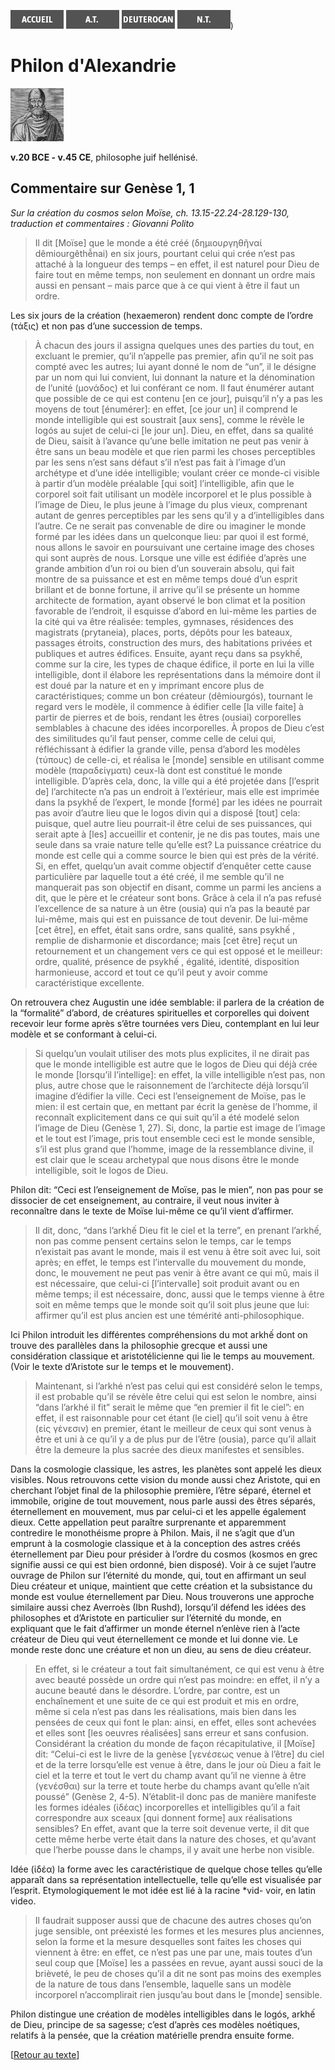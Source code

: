 [<img src="/images/accueil.png">](/)
[<img src="/images/ancientestament.png">](/pages/ancientestament.html)
[<img src="/images/deuterocanoniques.png">](/pages/deuterocanoniques.html)
[<img src="/images/nouveautestament.png">](/pages/nouveautestament.html))

# Philon d'Alexandrie

[<img src="/images/philondalexandrie.png">](https://fr.wikipedia.org/wiki/Philon_d'Alexandrie)

**v.20 BCE - v.45 CE**, philosophe juif hellénisé.


## Commentaire sur Genèse 1, 1 <a name="genese-1-1"></a>
*Sur la création du cosmos selon Moïse, ch. 13.15-22.24-28.129-130, traduction et commentaires : Giovanni Polito*

>Il dit [Moïse] que le monde a été créé (δημιουργηθῆναί dêmiourgêthễnai) en six jours, pourtant celui qui crée n’est pas attaché à la longueur des temps – en effet, il est naturel pour Dieu de faire tout en même temps, non seulement en donnant un ordre mais aussi en pensant  – mais parce que à ce qui vient à être il faut un ordre.

Les six jours de la création (hexaemeron) rendent donc compte de l’ordre (τάξις) et non pas d’une succession de temps.

>À chacun des jours il assigna quelques unes des parties du tout, en excluant le premier, qu’il n’appelle pas premier, afin qu’il ne soit pas compté avec les autres; lui ayant donné le nom de “un”, il le désigne par un nom qui lui convient, lui donnant la nature et la dénomination de l’unité (μονάδος) et lui conférant ce nom. Il faut énumérer autant que possible de ce qui est contenu [en ce jour], puisqu’il n’y a pas les moyens de tout [énumérer]: en effet, [ce jour un] il comprend le monde intelligible qui est soustrait [aux sens], comme le révèle le logós au sujet de celui-ci [le jour un]. Dieu, en effet, dans sa qualité de Dieu, saisit à l’avance qu’une belle imitation ne peut pas venir à être sans un beau modèle et que rien parmi les choses perceptibles par les sens n’est sans défaut s’il n’est pas fait à l’image d’un archétype et d’une idée intelligible; voulant créer ce monde-ci visible à partir d’un modèle préalable [qui soit] l’intelligible, afin que le corporel soit fait utilisant un modèle incorporel et le plus possible à l’image de Dieu, le plus jeune à l’image du plus vieux, comprenant autant de genres perceptibles par les sens qu’il y a d’intelligibles dans l’autre. Ce ne serait pas convenable de dire ou imaginer le monde formé par les idées dans un quelconque lieu: par quoi il est formé, nous allons le savoir en poursuivant une certaine image des choses qui sont auprès de nous. Lorsque une ville est édifiée d’après une grande ambition d’un roi ou bien d’un souverain absolu, qui fait montre de sa puissance et est en même temps doué d’un esprit brillant et de bonne fortune, il arrive qu’il se présente un homme architecte de formation, ayant observé le bon climat et la position favorable de l’endroit, il esquisse d’abord en lui-même les parties de la cité qui va être réalisée: temples, gymnases, résidences des magistrats (prytaneia), places, ports, dépôts pour les bateaux, passages étroits, construction des murs, des habitations privées et publiques et autres édifices. Ensuite, ayant reçu dans sa psykhế, comme sur la cire, les types de chaque édifice, il porte en lui la ville intelligible, dont il élabore les représentations dans la mémoire dont il est doué par la nature et en y imprimant encore plus de caractéristiques; comme un bon créateur (dêmiourgós), tournant le regard vers le modèle, il commence à édifier celle [la ville faite] à partir de pierres et de bois, rendant les êtres (ousiai) corporelles semblables à chacune des idées incorporelles. À propos de Dieu c’est des similitudes qu’il faut penser, comme celle de celui qui, réfléchissant à édifier la grande ville, pensa d’abord les modèles (τύπους) de celle-ci, et réalisa le [monde] sensible en utilisant comme modèle (παραδείγματι) ceux-là dont est constitué le monde intelligible. D’après cela, donc, la ville qui a été projetée dans [l’esprit de] l’architecte n’a pas un endroit à l’extérieur, mais elle est imprimée dans la psykhế de l’expert, le monde [formé] par les idées ne pourrait pas avoir d’autre lieu que le logos divin qui a disposé [tout] cela: puisque, quel autre lieu pourrait-il être celui de ses puissances, qui serait apte à [les] accueillir et contenir, je ne dis pas toutes, mais une seule dans sa vraie nature telle qu’elle est? La puissance créatrice du monde est celle qui a comme source le bien qui est près de la vérité. Si, en effet, quelqu’un avait comme objectif d’enquêter cette cause particulière par laquelle tout a été créé, il me semble qu’il ne manquerait pas son objectif en disant, comme un parmi les anciens a dit, que le père et le créateur sont bons. Grâce à cela il n’a pas refusé l’excellence de sa nature à un être (ousia) qui n’a pas la beauté par lui-même, mais qui est en puissance de tout devenir. De lui-même [cet être], en effet, était sans ordre, sans qualité, sans psykhế , remplie de disharmonie et discordance; mais [cet être] reçut un retournement et un changement vers ce qui est opposé et le meilleur: ordre, qualité, présence de psykhế , égalité, identité, disposition harmonieuse, accord et tout ce qu’il peut y avoir comme caractéristique excellente.

On retrouvera chez Augustin une idée semblable: il parlera de la création de la “formalité” d’abord, de créatures spirituelles et corporelles qui doivent recevoir leur forme après s’être tournées vers Dieu, contemplant en lui leur modèle et se conformant à celui-ci.

>Si quelqu’un voulait utiliser des mots plus explicites, il ne dirait pas que le monde intelligible est autre que le logos de Dieu qui déjà crée le monde [lorsqu’il l’intellige]: en effet, la ville intelligible n’est pas, non plus, autre chose que le raisonnement de l’architecte déjà lorsqu’il imagine d’édifier la ville. Ceci est l’enseignement de Moïse, pas le mien: il est certain que, en mettant par écrit la genèse de l’homme, il reconnaît explicitement dans ce qui suit qu’il a été modelé selon l’image de Dieu (Genèse 1, 27). Si, donc, la partie est image de l’image et le tout est l’image, pris tout ensemble ceci est le monde sensible, s’il est plus grand que l’homme, image de la ressemblance divine, il est clair que le sceau archetypal que nous disons être le monde intelligible, soit le logos de Dieu.

Philon dit: “Ceci est l’enseignement de Moïse, pas le mien”, non pas pour se dissocier de cet enseignement, au contraire, il veut nous inviter à reconnaître dans le texte de Moïse lui-même ce qu’il vient d’affirmer.

>Il dit, donc, “dans l’arkhế Dieu fit le ciel et la terre”, en prenant l’arkhế, non pas comme pensent certains selon le temps, car le temps n’existait pas avant le monde, mais il est venu à être soit avec lui, soit après; en effet, le temps est l’intervalle du mouvement du monde, donc, le mouvement ne peut pas venir à être avant ce qui mû, mais il est nécessaire, que celui-ci [l’intervalle] soit produit avant ou en même temps; il est nécessaire, donc, aussi que le temps vienne à être soit en même temps que le monde soit qu’il soit plus jeune que lui: affirmer qu’il est plus ancien est une témérité anti-philosophique.

Ici Philon introduit les différentes compréhensions du mot arkhế dont on trouve des parallèles dans la philosophie grecque et aussi une considération classique et aristotélicienne qui lie le temps au mouvement. (Voir le texte d’Aristote sur le temps et le mouvement).

>Maintenant, si l’arkhé n’est pas celui qui est considéré selon le temps, il est probable qu’il se révèle être celui qui est selon le nombre, ainsi “dans l’arkhé il fit” serait le même que “en premier il fit le ciel”: en effet, il est raisonnable pour cet étant (le ciel] qu’il soit venu à être (εἰς γένεσιν) en premier, étant le meilleur de ceux qui sont venus à être et uni à ce qu’il y a de plus pur de l’être (ousia), parce qu’il allait être la demeure la plus sacrée des dieux manifestes et sensibles.

Dans la cosmologie classique, les astres, les planètes sont appelé les dieux visibles. Nous retrouvons cette vision du monde aussi chez Aristote, qui en cherchant l’objet final de la philosophie première, l’être séparé, éternel et immobile, origine de tout mouvement, nous parle aussi des êtres séparés, éternellement en mouvement, mus par celui-ci et les appelle également dieux. Cette appellation peut paraître surprenante et apparemment contredire le monothéisme propre à Philon. Mais, il ne s’agit que d’un emprunt à la cosmologie classique et à la conception des astres créés éternellement par Dieu pour présider à l’ordre du cosmos (kosmos en grec signifie aussi ce qui est bien ordonné, bien disposé). Voir à ce sujet l’autre ouvrage de Philon sur l’éternité du monde, qui, tout en affirmant un seul Dieu créateur et unique, maintient que cette création et la subsistance du monde est voulue éternellement par Dieu. Nous trouverons une approche similaire aussi chez Averroès (Ibn Rushd), lorsqu’il défend les idées des philosophes et d’Aristote en particulier sur l’éternité du monde, en expliquant que le fait d’affirmer un monde éternel n’enlève rien à l’acte créateur de Dieu qui veut éternellement ce monde et lui donne vie. Le monde reste donc une créature et non un dieu, au sens de dieu créateur.

>En effet, si le créateur a tout fait simultanément, ce qui est venu à être avec beauté possède un ordre qui n’est pas moindre: en effet, il n’y a aucune beauté dans le désordre. L’ordre, par contre, est un enchaînement et une suite de ce qui est produit et mis en ordre, même si cela n’est pas dans les réalisations, mais bien dans les pensées de ceux qui font le plan: ainsi, en effet, elles sont achevées et elles sont [les oeuvres réalisées] sans erreur et sans confusion. Considérant la création du monde de façon récapitulative, il [Moïse] dit: “Celui-ci est le livre de la genèse [γενέσεως venue à l’être] du ciel et de la terre lorsqu’elle est venue à être, dans le jour où Dieu a fait le ciel et la terre et tout le vert du champ avant qu’il ne vienne à être (γενέσθαι) sur la terre et toute herbe du champs avant qu’elle n’ait poussé” (Genèse 2, 4-5). N’établit-il donc pas de manière manifeste les formes idéales (ἰδέας) incorporelles et intelligibles qu’il a fait correspondre aux sceaux [qui donnent forme] aux réalisations sensibles? En effet, avant que la terre soit devenue verte, il dit que cette même herbe verte était dans la nature des choses, et qu’avant que l’herbe pousse dans le champs, il y avait une herbe non visible.

Idée (ἰδέα) la forme avec les caractéristique de quelque chose telles qu’elle apparaît dans sa représentation intellectuelle, telle qu’elle est visualisée par l’esprit. Etymologiquement le mot idée est lié à la racine *vid- voir, en latin video.

>Il faudrait supposer aussi que de chacune des autres choses qu’on juge sensible, ont préexisté les formes et les mesures plus anciennes, selon la forme et la mesure desquelles sont faites les choses qui viennent à être: en effet, ce n’est pas une par une, mais toutes d’un seul coup que [Moïse] les a passées en revue, ayant aussi souci de la brièveté, le peu de choses qu’il a dit ne sont pas moins des exemples de la nature de tous dans l’ensemble, laquelle sans un modèle incorporel n’accomplirait rien jusqu’au bout dans le [monde] sensible.

Philon distingue une création de modèles intelligibles dans le logós, arkhế de Dieu, principe de sa sagesse; c’est d’après ces modèles noétiques, relatifs à la pensée, que la création matérielle prendra ensuite forme.

[[Retour au texte](/pages/ancientestament.html#genese-1-1)]